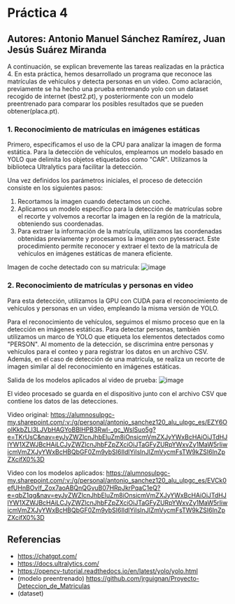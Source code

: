 # Práctica 4
## Autores: Antonio Manuel Sánchez Ramírez, Juan Jesús Suárez Miranda
A continuación, se explican brevemente las tareas realizadas en la práctica 4. En esta práctica, hemos desarrollado un programa que reconoce las matrículas de vehículos y detecta personas en un video. Como aclaración, previamente se ha hecho una prueba entrenando yolo con un dataset recogido de internet (best2.pt), y posteriormente con un modelo preentrenado para comparar los posibles resultados que se pueden obtener(placa.pt).

### **1. Reconocimiento de matrículas en imágenes estáticas**
Primero, especificamos el uso de la CPU para analizar la imagen de forma estática. Para la detección de vehículos, empleamos un modelo basado en YOLO que delimita los objetos etiquetados como "CAR". Utilizamos la biblioteca Ultralytics para facilitar la detección.

Una vez definidos los parámetros iniciales, el proceso de detección consiste en los siguientes pasos:

1. Recortamos la imagen cuando detectamos un coche.
2. Aplicamos un modelo específico para la detección de matrículas sobre el recorte y volvemos a recortar la imagen en la región de la matrícula, obteniendo sus coordenadas.
3. Para extraer la información de la matrícula, utilizamos las coordenadas obtenidas previamente y procesamos la imagen con pytesseract.
   Este procedimiento permite reconocer y extraer el texto de la matrícula de vehículos en imágenes estáticas de manera eficiente.
  
  Imagen de coche detectado con su matricula: ![image](https://github.com/user-attachments/assets/36be0d57-0439-4b92-a276-fe946d521d4e)


### **2. Reconocimiento de matrículas y personas en video**
Para esta detección, utilizamos la GPU con CUDA para el reconocimiento de vehículos y personas en un video, empleando la misma versión de YOLO.

Para el reconocimiento de vehículos, seguimos el mismo proceso que en la detección en imágenes estáticas. Para detectar personas, también utilizamos un marco de YOLO que etiqueta los elementos detectados como "PERSON". Al momento de la detección, se discrimina entre personas y vehículos para el conteo y para registrar los datos en un archivo CSV. Además, en el caso de detección de una matrícula, se realiza un recorte de imagen similar al del reconocimiento en imágenes estáticas.

Salida de los modelos aplicados al video de prueba: ![image](https://github.com/user-attachments/assets/dd73067f-e358-42b8-8a5b-cc453ea2b14f)

El video procesado se guarda en el dispositivo junto con el archivo CSV que contiene los datos de las detecciones.

Video original: https://alumnosulpgc-my.sharepoint.com/:v:/g/personal/antonio_sanchez120_alu_ulpgc_es/EZY6OoIKkbZLl3LJVbHAGYoBBlHPB3Rwl-_gc_WslSuo5g?e=TKrUsC&nav=eyJyZWZlcnJhbEluZm8iOnsicmVmZXJyYWxBcHAiOiJTdHJlYW1XZWJBcHAiLCJyZWZlcnJhbFZpZXciOiJTaGFyZURpYWxvZy1MaW5rIiwicmVmZXJyYWxBcHBQbGF0Zm9ybSI6IldlYiIsInJlZmVycmFsTW9kZSI6InZpZXcifX0%3D

Video con los modelos aplicados: https://alumnosulpgc-my.sharepoint.com/:v:/g/personal/antonio_sanchez120_alu_ulpgc_es/EVCk0efUHnBOvIf_Zox7aoABQnQGvuB07HRpJkrPqaC1eQ?e=qbZ1qg&nav=eyJyZWZlcnJhbEluZm8iOnsicmVmZXJyYWxBcHAiOiJTdHJlYW1XZWJBcHAiLCJyZWZlcnJhbFZpZXciOiJTaGFyZURpYWxvZy1MaW5rIiwicmVmZXJyYWxBcHBQbGF0Zm9ybSI6IldlYiIsInJlZmVycmFsTW9kZSI6InZpZXcifX0%3D

## Referencias
- https://chatgpt.com/
- https://docs.ultralytics.com/
- https://opencv-tutorial.readthedocs.io/en/latest/yolo/yolo.html
- (modelo preentrenado) https://github.com/jrguignan/Proyecto-Deteccion_de_Matriculas
- (dataset) 

